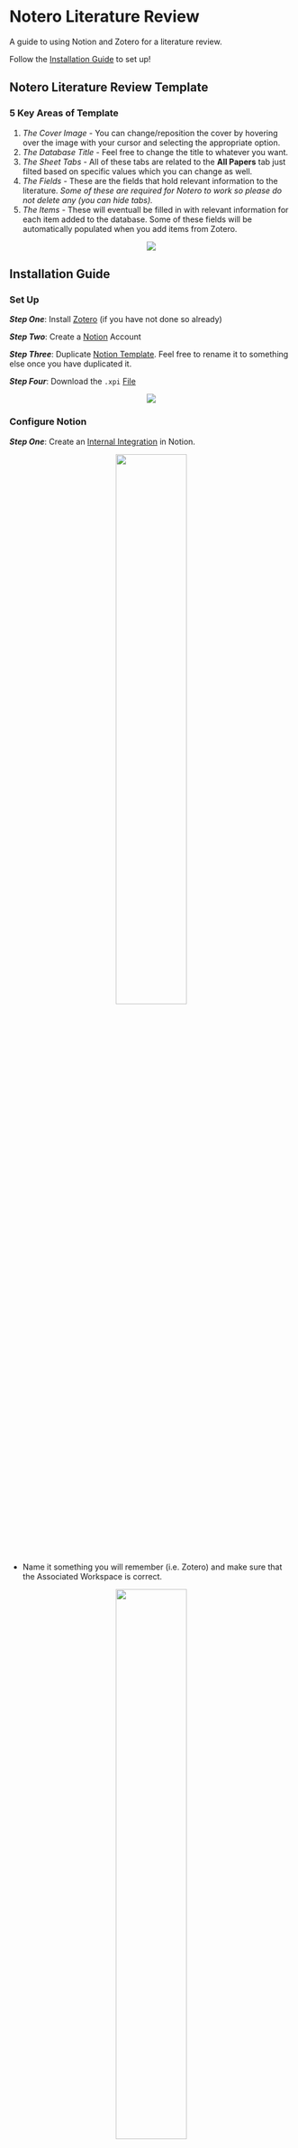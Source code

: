 # Notero Literature Review
A guide to using Notion and Zotero for a literature review.

Follow the [Installation Guide](https://github.com/IRSS-UBC/NoteroLiteratureReview/blob/main/README.md#installation-guide) to set up!

## Notero Literature Review Template
### 5 Key Areas of Template
  1. *The Cover Image* - You can change/reposition the cover by hovering over the image with your cursor and selecting the appropriate option.
  2. *The Database Title* - Feel free to change the title to whatever you want.
  3. *The Sheet Tabs* - All of these tabs are related to the **All Papers** tab just filted based on specific values which you can change as well.
  4. *The Fields* - These are the fields that hold relevant information to the literature. *Some of these are required for Notero to work so please do not delete any (you can hide tabs).*
  5. *The Items* - These will eventuall be filled in with relevant information for each item added to the database. Some of these fields will be automatically populated when you add items from Zotero.

<p align="center">
  <img src="https://github.com/IRSS-UBC/NoteroLiteratureReview/blob/main/images/literature_template.png">
</p>

## Installation Guide
### Set Up
**_Step One_**: Install [Zotero](https://www.zotero.org/download/) (if you have not done so already)

**_Step Two_**: Create a [Notion](https://www.notion.so/) Account

**_Step Three_**: Duplicate [Notion Template](https://ordinary-medicine-af6.notion.site/b51ba13dcb51435cb0fc3d6d69592b7b?v=d4483d14e59f46459f7948f067aeda70). Feel free to rename it to something else once you have duplicated it.

**_Step Four_**: Download the `.xpi` [File](https://github.com/dvanoni/notero/releases/tag/v0.4.6)

<p align="center">
  <img src="https://github.com/IRSS-UBC/NoteroLiteratureReview/blob/main/images/xpi_img.png">
</p>

### Configure Notion
**_Step One_**: Create an [Internal Integration](https://www.notion.com/my-integrations) in Notion.

<p align="center">
  <img src="https://github.com/IRSS-UBC/NoteroLiteratureReview/blob/main/images/notion_integrations.png" width=50% height=50%>
</p>

  * Name it something you will remember (i.e. Zotero) and make sure that the Associated Workspace is correct.

<p align="center">
  <img src="https://github.com/IRSS-UBC/NoteroLiteratureReview/blob/main/images/create_integration.png" width=50% height=50%>
</p>

  * Show the generated secret and copy and paste it somewhere to use later

<p align="center">
  <img src="https://github.com/IRSS-UBC/NoteroLiteratureReview/blob/main/images/copy_secret.png" width=50% height=50%>
</p>

**_Step Two_**: Share the Notion Template With the Integration.
  * Go to the Literature Review Template that you duplicated to your Notion workspace
  * Click on the **...** at the top right corner of the page
  * Click **Add connections**
  * Find and select the correct integration (i.e. what ever you named it) using the **Search for connections...** menu

<p align="center">
  <img src="https://github.com/IRSS-UBC/NoteroLiteratureReview/blob/main/images/share_integration.png">
</p>

**_Step Three_**: Copy and Paste Database ID Somewhere
  * The database ID is a string of 32 characters in the database URL that is between the slash following the your workspace name and the question mark (?)

<p align="center">
  <img src="https://github.com/IRSS-UBC/NoteroLiteratureReview/blob/main/images/database_id.png">
</p>

### Install/Configure Notero Plugin
**_Step One_**: Open Zotero Add-ons Manager - **Tools &#8594; Add-ons**

<p align="center">
  <img src="https://github.com/IRSS-UBC/NoteroLiteratureReview/blob/main/images/tools_addons.png">
</p>

**_Step Two_**: Install the `.xpi` File
  * Drag and drop file into Add-ons Manager window *or*
  * Use the **Install Add-on From File...** from the gear menu at the top-right corner of the window

<p align="center">
  <img src="https://github.com/IRSS-UBC/NoteroLiteratureReview/blob/main/images/install_plugin.png">
</p>

**_Step Three_**: Restart Zotero

**_Step Four_**: Open Notero Preferences - **Tools &#8594; Notero Preferences...** and Enter the Required Preferences

<p align="center">
  <img src="https://github.com/IRSS-UBC/NoteroLiteratureReview/blob/main/images/notero_preferences.png">
</p>
